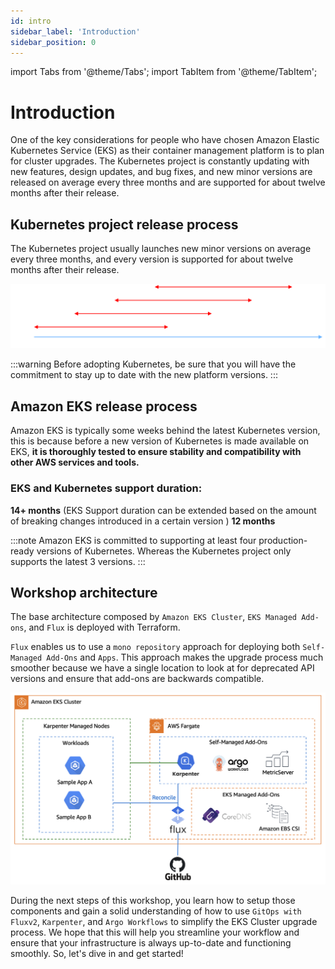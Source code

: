 ```yaml
---
id: intro
sidebar_label: 'Introduction'
sidebar_position: 0
---
```


import Tabs from '@theme/Tabs';
import TabItem from '@theme/TabItem';

# Introduction

One of the key considerations for people who have chosen Amazon Elastic Kubernetes Service (EKS) as their container management platform is to plan for cluster upgrades. The Kubernetes project is constantly updating with new features, design updates, and bug fixes, and new minor versions are released on average every three months and are supported for about twelve months after their release.

## Kubernetes project release process

The Kubernetes project usually launches new minor versions on average every three months, and every version is supported for about twelve months after their release.


![Kubernetes version release](../static/img/kubernetes-release-diagram.png)

:::warning
Before adopting Kubernetes, be sure that you will have the commitment to stay up to date with the new platform versions.
:::

## Amazon EKS release process

Amazon EKS is typically some weeks behind the latest Kubernetes version, this is because before a new version of Kubernetes is made available on EKS, **it is thoroughly tested to ensure stability and compatibility with other AWS services and tools.**

<!-- ![Kubernetes version release](../static/img/EKS-Upgrades-EKS-Release.png) -->


### EKS and Kubernetes support duration:

<Tabs>
  <TabItem value="eks" label="Amazon EKS" default>
    <b>14+ months</b> (EKS Support duration can be extended based on the amount of breaking changes introduced in a certain version )
  </TabItem>
  <TabItem value="kubernetes" label="Kubernetes">
    <b>12 months</b>
  </TabItem>
</Tabs>


:::note
Amazon EKS is committed to supporting at least four production-ready versions of Kubernetes. Whereas the Kubernetes project only supports the latest 3 versions.
:::

## Workshop architecture

The base architecture composed by `Amazon EKS Cluster`, `EKS Managed Add-ons`, and `Flux` is deployed with Terraform.

`Flux` enables us to use a `mono repository` approach for deploying both `Self-Managed Add-Ons` and `Apps`. 
This approach makes the upgrade process much smoother because we have a single location to look at for deprecated API versions and ensure that add-ons are backwards compatible.

![EKS Architecture](../static/img/eks-upgrades-architecture.png)

During the next steps of this workshop, you learn how to setup those components and gain a solid understanding of how to use `GitOps with Fluxv2`, `Karpenter`, and `Argo Workflows` to simplify the EKS Cluster upgrade process. We hope that this will help you streamline your workflow and ensure that your infrastructure is always up-to-date and functioning smoothly. So, let's dive in and get started!

